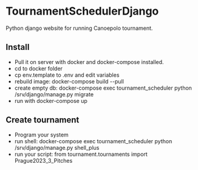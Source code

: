 # TournamentSchedulerDjango

Python django website for running Canoepolo tournament.

## Install

* Pull it on server with docker and docker-compose installed.
* cd to docker folder
* cp env.template to .env and edit variables
* rebuild image: docker-compose build --pull
* create empty db: docker-compose exec tournament_scheduler python /srv/django/manage.py migrate
* run with docker-compose up

## Create tournament
* Program your system
* run shell: docker-compose exec tournament_scheduler python /srv/django/manage.py shell_plus
* run your script: from tournament.tournaments import Prague2023_3_Pitches
